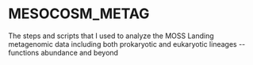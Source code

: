 # MESOCOSM_METAG
The steps and scripts that I used to analyze the MOSS Landing metagenomic data including both prokaryotic and eukaryotic lineages -- functions abundance and beyond
